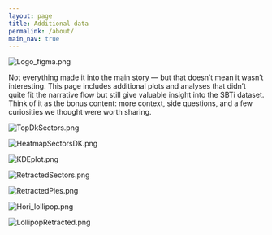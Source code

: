 ```yaml
---
layout: page
title: Additional data
permalink: /about/
main_nav: true
---
```


![Logo_figma.png](../assets/Logo_figma.png)


Not everything made it into the main story — but that doesn’t mean it wasn’t interesting.
This page includes additional plots and analyses that didn’t quite fit the narrative flow but still give valuable insight into the SBTi dataset.
Think of it as the bonus content: more context, side questions, and a few curiosities we thought were worth sharing.


![TopDkSectors.png](../assets/images/AdditionalPlots/TopDkSectors.png)   

   
![HeatmapSectorsDK.png](../assets/images/AdditionalPlots/HeatmapSectorsDK.png)   

  
![KDEplot.png](../assets/images/AdditionalPlots/KDEplot.png)   


  
![RetractedSectors.png](../assets/images/AdditionalPlots/RetractedSectors.png)  

  
   
![RetractedPies.png](../assets/images/AdditionalPlots/RetractedPies.png)   

   
![Hori_lollipop.png](../assets/images/AdditionalPlots/Hori_lollipop.png)   

  
![LollipopRetracted.png](../assets/images/AdditionalPlots/LollipopRetracted.png)   





